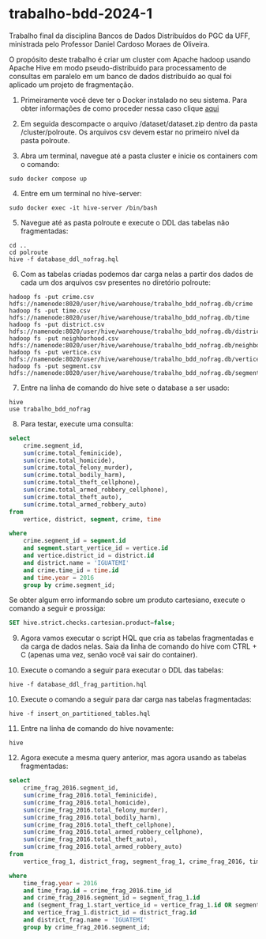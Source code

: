 # trabalho-bdd-2024-1
Trabalho final da disciplina Bancos de Dados Distribuídos do PGC da UFF,  ministrada pelo Professor Daniel Cardoso Moraes de Oliveira.

O propósito deste trabalho é criar um cluster com Apache hadoop usando Apache Hive em modo pseudo-distribuido para processamento de consultas em paralelo em um banco de dados distribuído ao qual foi aplicado um projeto de fragmentação.

1. Primeiramente você deve ter o Docker instalado no seu sistema. Para obter informações de como proceder nessa caso clique [aqui](https://docs.docker.com/engine/install/ubuntu/)

2. Em seguida descompacte o arquivo /dataset/dataset.zip dentro da pasta /cluster/polroute. Os arquivos csv devem estar no primeiro nível da pasta polroute.

3. Abra um terminal, navegue até a pasta cluster e inicie os containers com o comando:

```shell
sudo docker compose up  
```

4. Entre em um terminal no hive-server:

```shell
sudo docker exec -it hive-server /bin/bash
```

5. Navegue até as pasta polroute e execute o DDL das tabelas não fragmentadas:

```shell
cd ..
cd polroute
hive -f database_ddl_nofrag.hql
```

6. Com as tabelas criadas podemos dar carga nelas a partir dos dados de cada um dos arquivos csv presentes no diretório polroute:

```shell
hadoop fs -put crime.csv hdfs://namenode:8020/user/hive/warehouse/trabalho_bdd_nofrag.db/crime
hadoop fs -put time.csv hdfs://namenode:8020/user/hive/warehouse/trabalho_bdd_nofrag.db/time
hadoop fs -put district.csv hdfs://namenode:8020/user/hive/warehouse/trabalho_bdd_nofrag.db/district
hadoop fs -put neighborhood.csv hdfs://namenode:8020/user/hive/warehouse/trabalho_bdd_nofrag.db/neighborhood
hadoop fs -put vertice.csv hdfs://namenode:8020/user/hive/warehouse/trabalho_bdd_nofrag.db/vertice
hadoop fs -put segment.csv hdfs://namenode:8020/user/hive/warehouse/trabalho_bdd_nofrag.db/segment
```

7. Entre na linha de comando do hive sete o database a ser usado:

```
hive
use trabalho_bdd_nofrag
```

8. Para testar, execute uma consulta:

```sql
select
    crime.segment_id,
    sum(crime.total_feminicide),
    sum(crime.total_homicide),
    sum(crime.total_felony_murder),
    sum(crime.total_bodily_harm),
    sum(crime.total_theft_cellphone),
    sum(crime.total_armed_robbery_cellphone),
    sum(crime.total_theft_auto),
    sum(crime.total_armed_robbery_auto)
from
    vertice, district, segment, crime, time

where 
    crime.segment_id = segment.id
    and segment.start_vertice_id = vertice.id
    and vertice.district_id = district.id
    and district.name = 'IGUATEMI'
    and crime.time_id = time.id
    and time.year = 2016
    group by crime.segment_id;
```

Se obter algum erro informando sobre um produto cartesiano, execute o comando a seguir e prossiga:

```sql
SET hive.strict.checks.cartesian.product=false;
```

9. Agora vamos executar o script HQL que cria as tabelas fragmentadas e da carga de dados nelas. Saia da linha de comando do hive com CTRL + C (apenas uma vez, senão você vai sair do container).

10. Execute o comando a seguir para executar o DDL das tabelas:

```shell
hive -f database_ddl_frag_partition.hql
```

10. Execute o comando a seguir para dar carga nas tabelas fragmentadas:

```shell
hive -f insert_on_partitioned_tables.hql
```

11. Entre na linha de comando do hive novamente: 

```shell
hive
```

12. Agora execute a mesma query anterior, mas agora usando as tabelas fragmentadas:

```sql
select
    crime_frag_2016.segment_id,
    sum(crime_frag_2016.total_feminicide),
    sum(crime_frag_2016.total_homicide),
    sum(crime_frag_2016.total_felony_murder),
    sum(crime_frag_2016.total_bodily_harm),
    sum(crime_frag_2016.total_theft_cellphone),
    sum(crime_frag_2016.total_armed_robbery_cellphone),
    sum(crime_frag_2016.total_theft_auto),
    sum(crime_frag_2016.total_armed_robbery_auto)
from
    vertice_frag_1, district_frag, segment_frag_1, crime_frag_2016, time_frag

where 
    time_frag.year = 2016
    and time_frag.id = crime_frag_2016.time_id
    and crime_frag_2016.segment_id = segment_frag_1.id
    and (segment_frag_1.start_vertice_id = vertice_frag_1.id OR segment_frag_1.final_vertice_id = vertice_frag_1.id)
    and vertice_frag_1.district_id = district_frag.id
    and district_frag.name = 'IGUATEMI'
    group by crime_frag_2016.segment_id;
```
